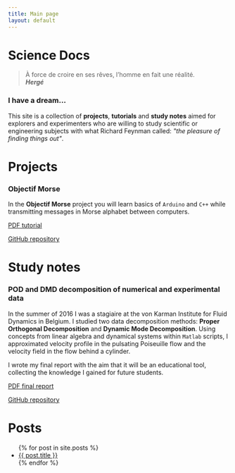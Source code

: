 ```yaml
---
title: Main page
layout: default
---
```

<head>
<link rel="stylesheet" href="https://cdnjs.cloudflare.com/ajax/libs/font-awesome/4.7.0/css/font-awesome.min.css">
</head>

# Science Docs



> À force de croire en ses rêves, l’homme en fait une réalité.  
__*Hergé*__

### I have a dream...

This site is a collection of **projects**, **tutorials** and **study notes** aimed for explorers and experimenters who are willing to study scientific or engineering subjects with what Richard Feynman called: *"the pleasure of finding things out"*.

# Projects

### Objectif Morse

In the **Objectif Morse** project you will learn basics of `Arduino` and `C++` while transmitting messages in Morse alphabet between computers.

<span class="fa fa-file-pdf-o"><a href="https://github.com/camillejr/objectif_morse/raw/master/Documentation/Objectif_Morse.pdf"> PDF tutorial</a></span>

<span class="fa fa-github"><a href="https://github.com/camillejr/objectif_morse"> GitHub repository</a></span>

# Study notes

### POD and DMD decomposition of numerical and experimental data

In the summer of 2016 I was a stagiaire at the von Karman Institute for Fluid Dynamics in Belgium. I studied two data decomposition methods: **Proper Orthogonal Decomposition** and **Dynamic Mode Decomposition**. Using concepts from linear algebra and dynamical systems within `Matlab` scripts, I approximated velocity profile in the pulsating Poiseuille flow and the velocity field in the flow behind a cylinder.

I wrote my final report with the aim that it will be an educational tool, collecting the knowledge I gained for future students.

<span class="fa fa-file-pdf-o"><a href="https://github.com/camillejr/vki_short_training/raw/master/final_report/stagiaire_report_kzdybal.pdf"> PDF final report</a></span>

<span class="fa fa-github"><a href="https://github.com/camillejr/vki_short_training"> GitHub repository</a></span>

# Posts

<ul>
  {% for post in site.posts %}
    <li>
      <a href="{{ site.baseurl }}{{ post.url }}">{{ post.title }}</a>
    </li>
  {% endfor %}
</ul>
